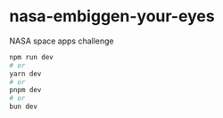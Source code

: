 # nasa-embiggen-your-eyes
NASA space apps challenge

```bash
npm run dev
# or
yarn dev
# or
pnpm dev
# or
bun dev
```